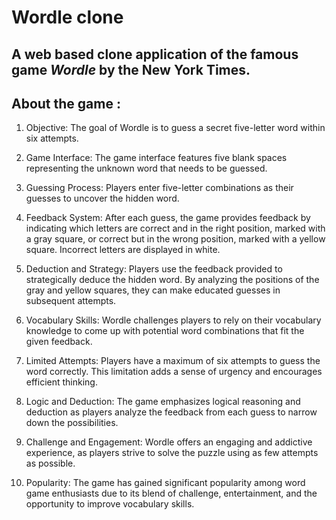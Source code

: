 # Wordle clone

## A web based clone application of the famous game *Wordle* by the New York Times.

## About the game :

1. Objective: The goal of Wordle is to guess a secret five-letter word within six attempts.

2. Game Interface: The game interface features five blank spaces representing the unknown word that needs to be guessed.

3. Guessing Process: Players enter five-letter combinations as their guesses to uncover the hidden word.

4. Feedback System: After each guess, the game provides feedback by indicating which letters are correct and in the right position, marked with a gray square, or correct but in the wrong position, marked with a yellow square. Incorrect letters are displayed in white.

5. Deduction and Strategy: Players use the feedback provided to strategically deduce the hidden word. By analyzing the positions of the gray and yellow squares, they can make educated guesses in subsequent attempts.

6. Vocabulary Skills: Wordle challenges players to rely on their vocabulary knowledge to come up with potential word combinations that fit the given feedback.

7. Limited Attempts: Players have a maximum of six attempts to guess the word correctly. This limitation adds a sense of urgency and encourages efficient thinking.

8. Logic and Deduction: The game emphasizes logical reasoning and deduction as players analyze the feedback from each guess to narrow down the possibilities.

9. Challenge and Engagement: Wordle offers an engaging and addictive experience, as players strive to solve the puzzle using as few attempts as possible.

10. Popularity: The game has gained significant popularity among word game enthusiasts due to its blend of challenge, entertainment, and the opportunity to improve vocabulary skills.